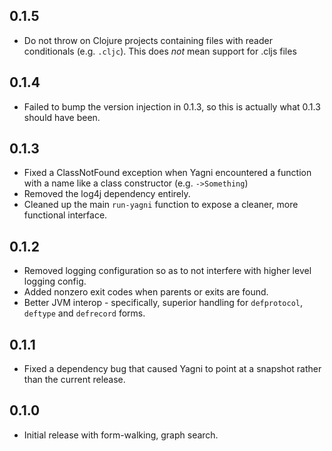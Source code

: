 ## 0.1.5
 * Do not throw on Clojure projects containing files with reader conditionals (e.g. `.cljc`). This does *not* mean support for .cljs files

## 0.1.4
 * Failed to bump the version injection in 0.1.3, so this is actually what 0.1.3 should have been.

## 0.1.3
 * Fixed a ClassNotFound exception when Yagni encountered a function with a name like a class constructor (e.g. `->Something`)
 * Removed the log4j dependency entirely.
 * Cleaned up the main `run-yagni` function to expose a cleaner, more functional interface.

## 0.1.2
 * Removed logging configuration so as to not interfere with higher level
 logging config.
 * Added nonzero exit codes when parents or exits are found.
 * Better JVM interop - specifically, superior handling for `defprotocol`,
 `deftype` and `defrecord` forms.

## 0.1.1
 * Fixed a dependency bug that caused Yagni to point at a snapshot rather 
 than the current release.

## 0.1.0
 * Initial release with form-walking, graph search.
